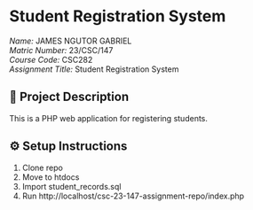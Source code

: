 # Student Registration System

*Name:* JAMES NGUTOR GABRIEL  
*Matric Number:* 23/CSC/147  
*Course Code:* CSC282  
*Assignment Title:* Student Registration System  

## 📌 Project Description
This is a PHP web application for registering students.  

## ⚙ Setup Instructions
1. Clone repo
2. Move to htdocs
3. Import student_records.sql
4. Run http://localhost/csc-23-147-assignment-repo/index.php
